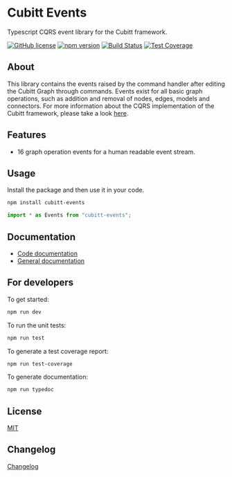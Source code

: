 # Cubitt Events

Typescript CQRS event library for the Cubitt framework.

[![GitHub license](https://img.shields.io/badge/license-MIT-blue.svg)](https://raw.githubusercontent.com/uu-cubitt/events/master/LICENSE)
[![npm version](https://badge.fury.io/js/cubitt-events.svg)](https://badge.fury.io/js/cubitt-events)
[![Build Status](https://travis-ci.org/uu-cubitt/events.svg?branch=master)](https://travis-ci.org/uu-cubitt/events)
[![Test Coverage](https://codeclimate.com/github/uu-cubitt/events/badges/coverage.svg)](https://codeclimate.com/github/uu-cubitt/events/coverage)

## About

This library contains the events raised by the command handler after editing the Cubitt Graph through commands.
Events exist for all basic graph operations, such as addition and removal of nodes, edges, models and connectors.
For more information about the CQRS implementation of the Cubitt framework, please take a look [here](https://uu-cubitt.github.io/).

## Features

* 16 graph operation events for a human readable event stream.

## Usage

Install the package and then use it in your code.

```bash
npm install cubitt-events
```

```typescript
import * as Events from "cubitt-events";
```

## Documentation

* [Code documentation](https://uu-cubitt.github.io/events/)
* [General documentation](https://cubitt.readme.io/docs/events)

## For developers

To get started:

```bash
npm run dev
```

To run the unit tests:

```bash
npm run test
```

To generate a test coverage report:

```bash
npm run test-coverage
```

To generate documentation:

```bash
npm run typedoc
```

## License

[MIT](LICENSE)

## Changelog

[Changelog](changelog.md)
